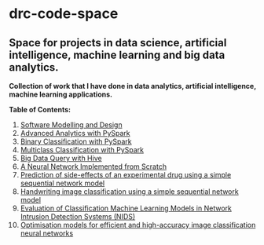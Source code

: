 # drc-code-space
## Space for projects in data science, artificial intelligence, machine learning and big data analytics.

**Collection of work that I have done in data analytics, artificial intelligence, machine learning applications.**

**Table of Contents:**

1. <a href="https://github.com/dave2k77/drc-code-space/blob/main/Systems%20modelling%20%26%20design.pdf">Software Modelling and Design</a>
2. <a href="https://github.com/dave2k77/drc-code-space/blob/main/PySparkDataAnalytics.py">Advanced Analytics with PySpark</a>
3. <a href="https://github.com/dave2k77/drc-code-space/blob/main/PySparkBinaryClassificationAll.py">Binary Classification with PySpark</a>
4. <a href="https://github.com/dave2k77/drc-code-space/blob/main/PySparkMulticlassClassificationAll.py">Multiclass Classification with PySpark</a>
5. <a href="https://github.com/dave2k77/drc-code-space/blob/main/unsw-nb15_analysis.sql">Big Data Query with Hive</a>
6. <a href="https://github.com/dave2k77/drc-code-space/blob/main/neural_network_implementation.py">A Neural Network Implemented from Scratch</a>
7. <a href="https://github.com/dave2k77/drc-code-space/blob/main/An%20Example%20of%20a%20Sequential%20Neural%20Network%20Model.ipynb">Prediction of side-effects of an experimental drug using a simple sequential network model</a>
8. <a href="https://github.com/dave2k77/drc-code-space/blob/main/Introduction%20to%20Deep%20Learning%20Models.ipynb">Handwriting image classification using a simple sequential network model</a>
9. <a href="https://github.com/dave2k77/drc-code-space/blob/main/Evaluation%20of%20Classification%20Machine%20Learning%20Models%20in%20Network%20Intrusion%20Detection%20Systems%20(NIDS).pdf">Evaluation of Classification Machine Learning Models in Network Intrusion Detection Systems (NIDS)</a>
10. <a href="https://github.com/dave2k77/drc-code-space/blob/main/OPTIMISATION%20MODELS%20FOR%20EFFICIENT%20AND%20HIGH-ACCURACY%20IMAGE%20CLASSIFICATION%20NEURAL%20NETWORKS.pdf">Optimisation models for efficient and high-accuracy image classification neural networks</a>
